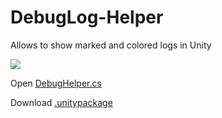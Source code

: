 # DebugLog-Helper
Allows to show marked and colored logs in Unity

![](https://i.imgur.com/8AwEzsN.png)

Open  [DebugHelper.cs](https://github.com/kir-avramenko/DebugLog-Helper/blob/master/DebugLogHelper/Assets/Shorka/DebugHelper/DebugHelper.cs)

Download
[.unitypackage](https://github.com/kir-avramenko/DebugLog-Helper/blob/master/DebugLogHelper.unitypackage?raw=truee)
